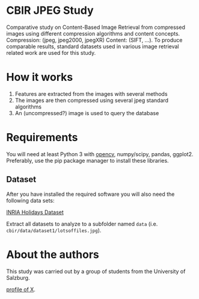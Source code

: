 
# CBIR JPEG Study

Comparative study on Content-Based Image Retrieval from compressed images using different compression algorithms and content concepts. Compression: (jpeg, jpeg2000, jpegXR) Content: (SIFT, ...).
To produce comparable results, standard datasets used in various image retrieval related work are used for this study.


# How it works

1. Features are extracted from the images with several methods
2. The images are then compressed using several jpeg standard algorithms
3. An (uncompressed?) image is used to query the database


# Requirements

You will need at least Python 3 with [opencv](http://www.opencv.org/), numpy/scipy, pandas, ggplot2.
Preferably, use the pip package manager to install these libraries.

## Dataset

After you have installed the required software you will also need the following data sets:

[INRIA Holidays Dataset](http://lear.inrialpes.fr/~jegou/data.php#holidays)


Extract all datasets to analyze to a subfolder named `data` (i.e. `cbir/data/dataset1/lotsoffiles.jpg`).


# About the authors

This study was carried out by a group of students from the University of Salzburg.

[profile of X](https://www.google.com).

